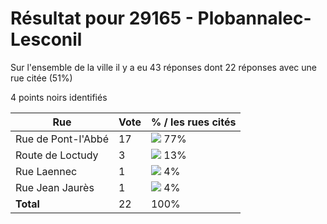 # Résultat pour 29165 - Plobannalec-Lesconil

Sur l'ensemble de la ville il y a eu 43 réponses dont 22 réponses avec une rue citée (51%)

4 points noirs identifiés

| Rue | Vote | % / les rues cités|
|-----|------|-------------------|
| Rue de Pont-l'Abbé | 17 | <img src="../../img/bar_77.gif" />&nbsp;77%|
| Route de Loctudy | 3 | <img src="../../img/bar_13.gif" />&nbsp;13%|
| Rue Laennec | 1 | <img src="../../img/bar_4.gif" />&nbsp;4%|
| Rue Jean Jaurès | 1 | <img src="../../img/bar_4.gif" />&nbsp;4%|
| **Total** | 22 | 100%|
